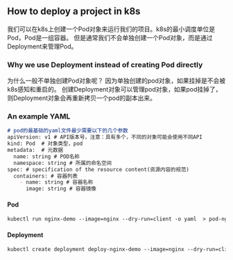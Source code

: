 ## How to deploy a project in k8s
我们可以在k8s上创建一个Pod对象来运行我们的项目。k8s的最小调度单位是Pod，Pod是一组容器。
但是通常我们不会单独创建一个Pod对象，而是通过Deployment来管理Pod。

### Why we use Deployment instead of creating Pod directly
为什么一般不单独创建Pod对象呢？
因为单独创建的pod对象，如果挂掉是不会被k8s感知和重启的。
创建Deployment对象可以管理pod对象，如果pod挂掉了，则Deployment对象会再重新拷贝一个pod的副本出来。

### An example YAML
```markdown
# pod的最基础的yaml文件最少需要以下的几个参数
apiVersion: v1 # API版本号，注意：具有多个，不同的对象可能会使用不同API
kind: Pod  # 对象类型，pod
metadata:  # 元数据
  name: string # POD名称
  namespace: string # 所属的命名空间
spec: # specification of the resource content(资源内容的规范)
  containers: # 容器列表
    - name: string # 容器名称
      image: string # 容器镜像
```

#### Pod
```markdown
kubectl run nginx-demo --image=nginx --dry-run=client -o yaml  > pod-nginx-demo.yaml
```
#### Deployment
```markdown
kubectl create deployment deploy-nginx-demo --image=nginx --dry-run=client -o yaml  > deploy-nginx-demo.yaml
```
